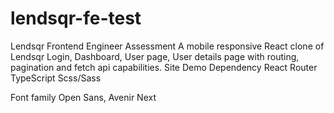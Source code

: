 # lendsqr-fe-test
 Lendsqr Frontend Engineer Assessment
 A mobile responsive React clone of Lendsqr Login, Dashboard, User page, User details page with routing, pagination and fetch api capabilities.
Site Demo
Dependency
 React Router
 TypeScript
 Scss/Sass

Font family
 Open Sans, Avenir Next

